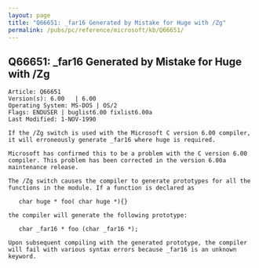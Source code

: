 ```yaml
---
layout: page
title: "Q66651: _far16 Generated by Mistake for Huge with /Zg"
permalink: /pubs/pc/reference/microsoft/kb/Q66651/
---
```


## Q66651: _far16 Generated by Mistake for Huge with /Zg

	Article: Q66651
	Version(s): 6.00   | 6.00
	Operating System: MS-DOS | OS/2
	Flags: ENDUSER | buglist6.00 fixlist6.00a
	Last Modified: 1-NOV-1990
	
	If the /Zg switch is used with the Microsoft C version 6.00 compiler,
	it will erroneously generate _far16 where huge is required.
	
	Microsoft has confirmed this to be a problem with the C version 6.00
	compiler. This problem has been corrected in the version 6.00a
	maintenance release.
	
	The /Zg switch causes the compiler to generate prototypes for all the
	functions in the module. If a function is declared as
	
	   char huge * foo( char huge *){}
	
	the compiler will generate the following prototype:
	
	   char _far16 * foo (char _far16 *);
	
	Upon subsequent compiling with the generated prototype, the compiler
	will fail with various syntax errors because _far16 is an unknown
	keyword.

